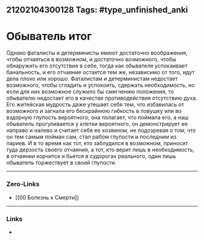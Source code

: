 21202104300128
Tags: #type_unfinished_anki
---
# Обыватель итог

Однако фаталисты и детерминисты имеют достаточно воображения, чтобы отчаяться в возможном, и достаточно возможного, чтобы обнаружить его отсутствие в себе, тогда как обывателя успокаивает банальность, и его отчаяние остается тем же, независимо от того, идут дела плохо или хорошо. Фаталистам и детерминистам недостает возможного, чтобы сгладить и успокоить, сдержать необходимость, но если для них возможное служило бы смягчению положения, то обывателю недостает его в качестве противодействия отсутствию духа. Его житейская мудрость даже утешает себя тем, что избавилась от возможного и загнала его бескрайнюю гибкость в ловушку или во вздорную глупость вероятного; она полагает, что поймала его, а наш обыватель прогуливается у клетки вероятного, он демонстрирует ее направо и налево и считает себя ее хозяином, не подозревая о том, что он тем самым пойман сам, стал рабом глупости и последним из париев. И в то время как тот, кто заблудился в возможном, приносит туда дерзость своего отчаяния, а тот, кто верит лишь в необходимость, в отчаянии корчится и бьется в судорогах реального, один лишь обыватель торжествует в своей глупости.

---
### Zero-Links
- [[00 Болезнь к Смерти]]
---
### Links
-
